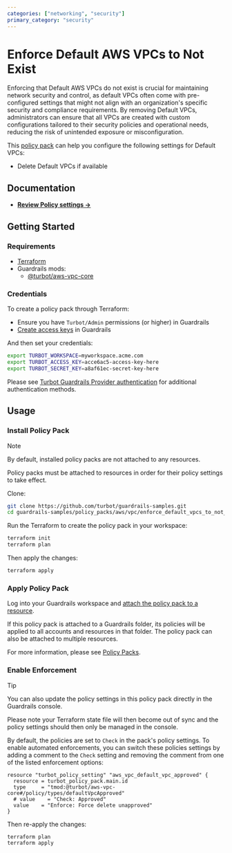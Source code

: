 ```yaml
---
categories: ["networking", "security"]
primary_category: "security"
---
```


# Enforce Default AWS VPCs to Not Exist

Enforcing that Default AWS VPCs do not exist is crucial for maintaining network security and control, as default VPCs often come with pre-configured settings that might not align with an organization's specific security and compliance requirements. By removing Default VPCs, administrators can ensure that all VPCs are created with custom configurations tailored to their security policies and operational needs, reducing the risk of unintended exposure or misconfiguration.

This [policy pack](https://turbot.com/guardrails/docs/concepts/resources/policy-packs) can help you configure the following settings for Default VPCs:

- Delete Default VPCs if available

## Documentation

- **[Review Policy settings →](https://hub.guardrails.turbot.com/policy-packs/enforce_default_vpcs_to_not_exist/settings)**

## Getting Started

### Requirements

- [Terraform](https://developer.hashicorp.com/terraform/install)
- Guardrails mods:
  - [@turbot/aws-vpc-core](https://hub.guardrails.turbot.com/mods/aws/mods/aws-vpc-core)

### Credentials

To create a policy pack through Terraform:

- Ensure you have `Turbot/Admin` permissions (or higher) in Guardrails
- [Create access keys](https://turbot.com/guardrails/docs/guides/iam/access-keys#generate-a-new-guardrails-api-access-key) in Guardrails

And then set your credentials:

```sh
export TURBOT_WORKSPACE=myworkspace.acme.com
export TURBOT_ACCESS_KEY=acce6ac5-access-key-here
export TURBOT_SECRET_KEY=a8af61ec-secret-key-here
```

Please see [Turbot Guardrails Provider authentication](https://registry.terraform.io/providers/turbot/turbot/latest/docs#authentication) for additional authentication methods.

## Usage

### Install Policy Pack

> [!NOTE]
> By default, installed policy packs are not attached to any resources.
>
> Policy packs must be attached to resources in order for their policy settings to take effect.

Clone:

```sh
git clone https://github.com/turbot/guardrails-samples.git
cd guardrails-samples/policy_packs/aws/vpc/enforce_default_vpcs_to_not_exist
```

Run the Terraform to create the policy pack in your workspace:

```sh
terraform init
terraform plan
```

Then apply the changes:

```sh
terraform apply
```

### Apply Policy Pack

Log into your Guardrails workspace and [attach the policy pack to a resource](https://turbot.com/guardrails/docs/guides/policy-packs#attach-a-policy-pack-to-a-resource).

If this policy pack is attached to a Guardrails folder, its policies will be applied to all accounts and resources in that folder. The policy pack can also be attached to multiple resources.

For more information, please see [Policy Packs](https://turbot.com/guardrails/docs/concepts/resources/policy-packs).

### Enable Enforcement

> [!TIP]
> You can also update the policy settings in this policy pack directly in the Guardrails console.
>
> Please note your Terraform state file will then become out of sync and the policy settings should then only be managed in the console.

By default, the policies are set to `Check` in the pack's policy settings. To enable automated enforcements, you can switch these policies settings by adding a comment to the `Check` setting and removing the comment from one of the listed enforcement options:

```hcl
resource "turbot_policy_setting" "aws_vpc_default_vpc_approved" {
  resource = turbot_policy_pack.main.id
  type     = "tmod:@turbot/aws-vpc-core#/policy/types/defaultVpcApproved"
  # value    = "Check: Approved"
  value    = "Enforce: Force delete unapproved"
}
```

Then re-apply the changes:

```sh
terraform plan
terraform apply
```
